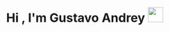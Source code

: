 <h1 align="center"><b>Hi , I'm Gustavo Andrey </b><img src="https://media.giphy.com/media/hvRJCLFzcasrR4ia7z/giphy.gif" width="35"></h1>
